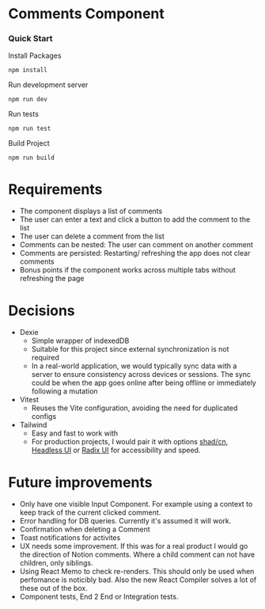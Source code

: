 # Comments Component

### Quick Start

Install Packages
```
npm install
```
Run development server
```
npm run dev
```

Run tests
```
npm run test
```

Build Project
```
npm run build
```

# Requirements
- The component displays a list of comments
- The user can enter a text and click a button to add the comment to the list
- The user can delete a comment from the list
- Comments can be nested: The user can comment on another comment
- Comments are persisted: Restarting/ refreshing the app does not clear comments
- Bonus points if the component works across multiple tabs without refreshing the page

# Decisions
- Dexie
  - Simple wrapper of indexedDB
  - Suitable for this project since external synchronization is not required
  - In a real-world application, we would typically sync data with a server to ensure consistency across devices or sessions. The sync could be when the app goes online after being offline or immediately following a mutation
- Vitest
  - Reuses the Vite configuration, avoiding the need for duplicated configs
- Tailwind
  - Easy and fast to work with
  - For production projects, I would pair it with options [shad/cn](https://ui.shadcn.com/), [Headless UI](https://headlessui.com/) or [Radix UI](https://www.radix-ui.com/primitives) for accessibility and speed.

# Future improvements
- Only have one visible Input Component. For example using a context to keep track of the current clicked comment.
- Error handling for DB queries. Currently it's assumed it will work.
- Confirmation when deleting a Comment
- Toast notifications for activites
- UX needs some improvement. If this was for a real product I would go the direction of Notion comments. Where a child comment can not have children, only siblings.
- Using React Memo to check re-renders. This should only be used when perfomance is noticibly bad. Also the new React Compiler solves a lot of these out of the box.
- Component tests, End 2 End or Integration tests.
